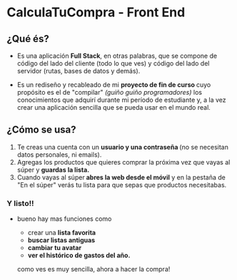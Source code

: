 # CalculaTuCompra - Front End

## ¿Qué és?
- Es una aplicación <strong>Full Stack</strong>, en otras palabras, que se compone de código del lado del cliente (todo lo que ves) y código del lado del servidor (rutas, bases de datos y demás).

- Es un rediseño y recableado de mi <strong>proyecto de fin de curso </strong>cuyo propósito es el de "compilar" <em>(guiño guiño programadores)</em> los conocimientos que adquirí durante mi período de estudiante y, a la vez crear una aplicación sencilla que se pueda usar en el mundo real.

## ¿Cómo se usa?

  <ol class="bio-ol">
      <li>Te creas una cuenta con un <strong>usuario y una contraseña </strong>(no se necesitan datos personales, ni emails).
      </li>
      <li>Agregas los productos que quieres comprar la próxima vez que vayas al súper y <strong> guardas la lista.</strong>
      </li>
      <li>Cuando vayas al súper<strong> abres la web desde el móvil</strong> y en la pestaña de "En el súper" verás tu lista para que sepas que productos necesitabas.
     </li>
  </ol>

   ### Y listo!!

  - bueno hay mas funciones como 
    - crear una <strong>lista favorita
    - buscar listas antiguas
    - cambiar tu avatar
    -  ver el histórico de gastos del año.</strong>

    como ves es muy sencilla, ahora a hacer la compra!